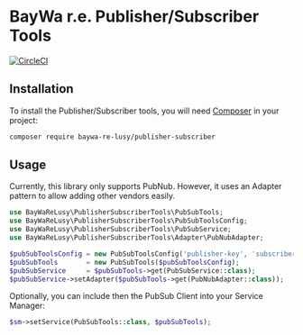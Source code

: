 BayWa r.e. Publisher/Subscriber Tools
=====================================

[![CircleCI](https://circleci.com/gh/baywa-re-lusy/publisher-subscriber/tree/main.svg?style=svg)](https://circleci.com/gh/baywa-re-lusy/publisher-subscriber/tree/main)

## Installation

To install the Publisher/Subscriber tools, you will need [Composer](http://getcomposer.org/) in your project:

```bash
composer require baywa-re-lusy/publisher-subscriber
```

## Usage

Currently, this library only supports PubNub. However, it uses an Adapter pattern to allow adding other vendors easily.

```php
use BayWaReLusy\PublisherSubscriberTools\PubSubTools;
use BayWaReLusy\PublisherSubscriberTools\PubSubToolsConfig;
use BayWaReLusy\PublisherSubscriberTools\PubSubService;
use BayWaReLusy\PublisherSubscriberTools\Adapter\PubNubAdapter;

$pubSubToolsConfig = new PubSubToolsConfig('publisher-key', 'subscriber-key');
$pubSubTools       = new PubSubTools($pubSubToolsConfig);
$pubSubService     = $pubSubTools->get(PubSubService::class);
$pubSubService->setAdapter($pubSubTools->get(PubNubAdapter::class));
```

Optionally, you can include then the PubSub Client into your Service Manager:

```php
$sm->setService(PubSubTools::class, $pubSubTools);
```
